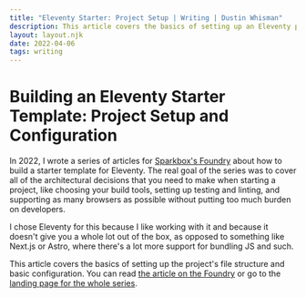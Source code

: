 ```yaml
---
title: "Eleventy Starter: Project Setup | Writing | Dustin Whisman"
description: This article covers the basics of setting up an Eleventy project's file structure and basic configuration.
layout: layout.njk
date: 2022-04-06
tags: writing
---
```


# Building an Eleventy Starter Template: Project Setup and Configuration

In 2022, I wrote a series of articles for [Sparkbox's
Foundry](https://sparkbox.com/foundry) about how to build a starter template for
Eleventy. The real goal of the series was to cover all of the architectural
decisions that you need to make when starting a project, like choosing your
build tools, setting up testing and linting, and supporting as many browsers as
possible without putting too much burden on developers.

I chose Eleventy for this because I like working with it and because it doesn't
give you a whole lot out of the box, as opposed to something like Next.js or
Astro, where there's a lot more support for bundling JS and such.

This article covers the basics of setting up the project's file structure and
basic configuration. You can read [the article on the
Foundry](https://sparkbox.com/foundry/setting_up_my_project_to_build_a_github_starter_template_and_create_HTML_page)
or go to the [landing page for the whole
series](https://sparkbox.com/foundry/series/building_an_eleventy_starter_template).
